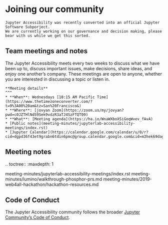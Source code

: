 # Joining our community

```{attention}
Jupyter Accessibility was recently converted into an official Jupyter Software Subporject.
We are currently working on our governance and decision making, please bear with us while we get this sorted.
```

## Team meetings and notes

The Jupyter Accessibility meets every two weeks to discuss what we have been up to, discuss important issues, make decisions, share ideas, and enjoy one another’s company. These meetings are open to anyone, whether you are interested in discussing a topic or listen in.

````{card}
**Meeting details**
^^^
* **When**: Wednesdays [10:15 AM Pacific Time](https://www.thetimezoneconverter.com/?t=9%3A00%20am&tz=San%20Francisco&)
* **Where**: [jovyan Zoom](https://zoom.us/my/jovyan?pwd=c0JZTHlNdS9Sek9vdzR3aTJ4SzFTQT09)
* **What**: [Meeting agenda](https://ha.io/WnaWXboXSiGoqWvev_fAvA)
* [Public notes](meeting-minutes/jupyterlab-accessibility-meetings/index.rst)
* [Jupyter Calendar](https://calendar.google.com/calendar/u/0/r?cid=dgpd36f43et9grabn6tdin6pmc@group.calendar.google.com&cid=m3hek69dag7381umt8kcjd75u4@group.calendar.google.com&cid=aqpkui5q7oi32pk9tcp53hnssc@group.calendar.google.com&cid=d1874ur6fdhuj0snjnilac2nlc@group.calendar.google.com&cid=piahinejjr6ssvi8ikmjjop6ro@group.calendar.google.com)
````

## Meeting notes

.. toctree::
  :maxdepth: 1

  meeting-minutes/jupyterlab-accessibility-meetings/index.rst
  meeting-minutes/lumino/walkthrough-phosphor-prs.md
  meeting-minutes/2019-web4all-hackathon/hackathon-resources.md

## Code of Conduct

The Jupyter Accessibility community follows the broader [Jupyter Community’s Code of Conduct](https://github.com/jupyter/governance/blob/master/conduct/code_of_conduct.md).
